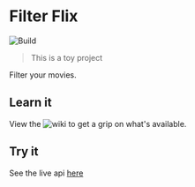# Filter Flix 
![Build](https://github.com/caonUlisses/filterflix/workflows/Build/badge.svg)
> This is a toy project

Filter your movies.

## Learn it
View the ![wiki](https://github.com/caonUlisses/filterflix/wiki) to get a grip on what's available.

## Try it
See the live api [here](http://ec2-3-16-28-233.us-east-2.compute.amazonaws.com/)
